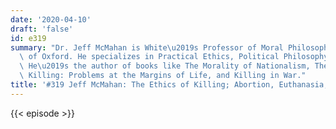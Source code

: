 ```yaml
---
date: '2020-04-10'
draft: 'false'
id: e319
summary: "Dr. Jeff McMahan is White\u2019s Professor of Moral Philosophy at the University\
  \ of Oxford. He specializes in Practical Ethics, Political Philosophy, and Ethics.\
  \ He\u2019s the author of books like The Morality of Nationalism, The Ethics of\
  \ Killing: Problems at the Margins of Life, and Killing in War."
title: '#319 Jeff McMahan: The Ethics of Killing; Abortion, Euthanasia, Suicide'
---
```

{{< episode >}}
